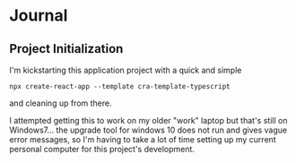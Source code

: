 # Journal

## Project Initialization

I'm kickstarting this application project with a quick and simple

`npx create-react-app --template cra-template-typescript`

and cleaning up from there.

I attempted getting this to work on my older "work" laptop but that's still on Windows7... the upgrade tool for windows 10 does not run and gives vague error messages, so I'm having to take a lot of time setting up my current personal computer for this project's development.

